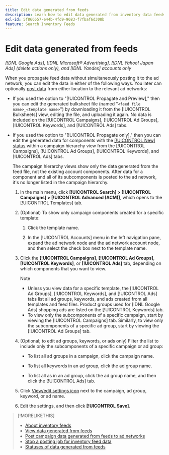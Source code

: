 ```yaml
---
title: Edit data generated from feeds
description: Learn how to edit data generated from inventory data feeds.
exl-id: 5f866557-e44b-4fd9-9683-f7fbaf6d308b
feature: Search Inventory Feeds
---
```

# Edit data generated from feeds

*[!DNL Google Ads], [!DNL Microsoft® Advertising], [!DNL Yahoo! Japan Ads] (delete actions only), and [!DNL Yandex] accounts only*

When you propagate feed data without simultaneously posting it to the ad network, you can edit the data in either of the following ways. You later can optionally [post data](propagated-data-post.md) from either location to the relevant ad networks:

* If you used the option to "[!UICONTROL Propagate and Preview]," then you can edit the generated bulksheet file (named "`<feed file name>_<template name>`") by downloading it from the [!UICONTROL Bulksheets] view, editing the file, and uploading it again. No data is included on the [!UICONTROL Campaigns], [!UICONTROL Ad Groups], [!UICONTROL Keywords], and [!UICONTROL Ads] tabs.

* If you used the option to "[!UICONTROL Propagate only]," then you can edit the generated data for components with the [[!UICONTROL New] status](propagated-data-status.md) within a campaign hierarchy view from the [!UICONTROL Campaigns], [!UICONTROL Ad Groups], [!UICONTROL Keywords], and [!UICONTROL Ads] tabs.

  The campaign hierarchy views show only the data generated from the feed file, not the existing account components. After data for a component and all of its subcomponents is posted to the ad network, it's no longer listed in the campaign hierarchy.
  
  1. In the main menu, click **[!UICONTROL Search] > [!UICONTROL Campaigns] > [!UICONTROL Advanced (ACM)]**, which opens to the [!UICONTROL Templates] tab.
  
  1. (Optional) To show only campaign components created for a specific template:
  
     1. Click the template name.
     
     1. In the [!UICONTROL Accounts] menu in the left navigation pane, expand the ad network node and the ad network account node, and then select the check box next to the template name.

  1. Click the **[!UICONTROL Campaigns]**, **[!UICONTROL Ad Groups]**, **[!UICONTROL Keywords]**, or **[!UICONTROL Ads]** tab, depending on which components that you want to view.
   
     >[!NOTE]
     >
     >* Unless you view data for a specific template, the [!UICONTROL Ad Groups], [!UICONTROL Keywords], and [!UICONTROL Ads] tabs list all ad groups, keywords, and ads created from all templates and feed files. Product groups used for [!DNL Google Ads] shopping ads are listed on the [!UICONTROL Keywords] tab.
     >* To view only the subcomponents of a specific campaign, start by viewing the [!UICONTROL Campaigns] tab. Similarly, to view only the subcomponents of a specific ad group, start by viewing the [!UICONTROL Ad Groups] tab.

  1. (Optional; to edit ad groups, keywords, or ads only) Filter the list to include only the subcomponents of a specific campaign or ad group:

     * To list all ad groups in a campaign, click the campaign name.
     
     * To list all keywords in an ad group, click the ad group name.

     * To list all as in an ad group, click the ad group name, and then click the [!UICONTROL Ads] tab.

  1. Click [View/edit settings icon](/help/search-social-commerce/assets/settings.png "View/edit settings icon") next to the campaign, ad group, keyword, or ad name.
  
  1. Edit the settings, and then click **[!UICONTROL Save]**.

>[!MORELIKETHIS]
>
>* [About inventory feeds](inventory-feeds-about.md)
>* [View data generated from feeds](propagated-data-view.md)
>* [Post campaign data generated from feeds to ad networks](propagated-data-post.md)
>* [Stop a posting job for inventory feed data](stop-job.md)
>* [Statuses of data generated from feeds](propagated-data-status.md)
